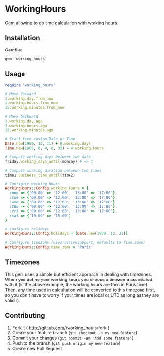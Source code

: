 # WorkingHours

Gem allowing to do time calculation with working hours.

## Installation

Gemfile:

    gem 'working_hours'

## Usage

```ruby
require 'working_hours'

# Move forward
1.working.day.from_now
2.working.hours.from_now
15.working.minutes.from_now

# Move backward
1.working.day.ago
2.working.hours.ago
15.working.minutes.ago

# Start from custom Date or Time
Date.new(1989, 12, 31) + 8.working.days
Time.new(1969, 8, 4, 8, 32) - 4.working.hours

# Compute working days between two date
friday.working_days_until(monday) # => 1

# Compute working duration between two times
time1.business_time_until(time2)

# Configure working hours
WorkingHours::Config.working_hours = {
  :mon => {'09:00' => '12:00', '13:00' => '17:00'},
  :tue => {'09:00' => '12:00', '13:00' => '17:00'},
  :wed => {'09:00' => '12:00', '13:00' => '17:00'},
  :thu => {'09:00' => '12:00', '13:00' => '17:00'},
  :fri => {'09:00' => '12:00', '13:00' => '17:00'},
  :sat => {'10:00' => '15:00'}
}

# Configure holidays
WorkingHours::Config.holidays = [Date.new(1989, 12, 31)]

# Configure timezone (uses activesupport, defaults to Time.zone)
WorkingHours::Config.time_zone = 'Paris'

```

## Timezones

This gem uses a simple but efficient approach in dealing with timezones. When you define your working hours you choose a timezome associated with it (in the above example, the working hours are then in Paris time). Then, any time used in calcultation will be converted to this timezone first, so you don't have to worry if your times are local or UTC as long as they are valid :)

## Contributing

1. Fork it ( http://github.com/<my-github-username>/working_hours/fork )
2. Create your feature branch (`git checkout -b my-new-feature`)
3. Commit your changes (`git commit -am 'Add some feature'`)
4. Push to the branch (`git push origin my-new-feature`)
5. Create new Pull Request
